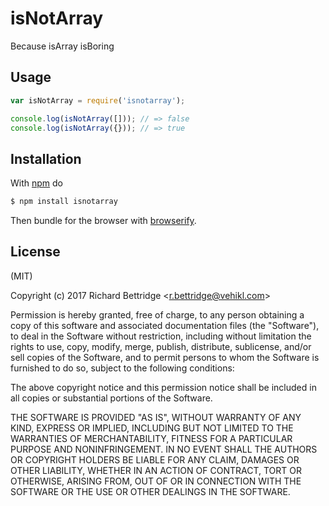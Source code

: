 
# isNotArray

Because isArray isBoring

## Usage

```js
var isNotArray = require('isnotarray');

console.log(isNotArray([])); // => false
console.log(isNotArray({})); // => true
```

## Installation

With [npm](https://npmjs.org) do

```bash
$ npm install isnotarray
```

Then bundle for the browser with
[browserify](https://github.com/substack/node-browserify).

## License

(MIT)

Copyright (c) 2017 Richard Bettridge &lt;r.bettridge@vehikl.com&gt;

Permission is hereby granted, free of charge, to any person obtaining a copy of
this software and associated documentation files (the "Software"), to deal in
the Software without restriction, including without limitation the rights to
use, copy, modify, merge, publish, distribute, sublicense, and/or sell copies
of the Software, and to permit persons to whom the Software is furnished to do
so, subject to the following conditions:

The above copyright notice and this permission notice shall be included in all
copies or substantial portions of the Software.

THE SOFTWARE IS PROVIDED "AS IS", WITHOUT WARRANTY OF ANY KIND, EXPRESS OR
IMPLIED, INCLUDING BUT NOT LIMITED TO THE WARRANTIES OF MERCHANTABILITY,
FITNESS FOR A PARTICULAR PURPOSE AND NONINFRINGEMENT. IN NO EVENT SHALL THE
AUTHORS OR COPYRIGHT HOLDERS BE LIABLE FOR ANY CLAIM, DAMAGES OR OTHER
LIABILITY, WHETHER IN AN ACTION OF CONTRACT, TORT OR OTHERWISE, ARISING FROM,
OUT OF OR IN CONNECTION WITH THE SOFTWARE OR THE USE OR OTHER DEALINGS IN THE
SOFTWARE.
